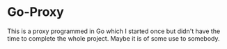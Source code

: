 # Go-Proxy

This is a proxy programmed in Go which I started once but didn't have the time to complete the whole project. Maybe it is of some use to somebody.
